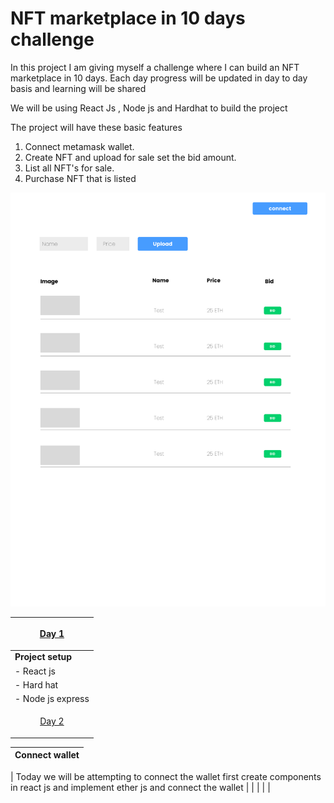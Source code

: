 # NFT marketplace in 10 days challenge

In this project I am giving myself a challenge where I can build an NFT marketplace in 10 days.
Each day progress will be updated in day to day basis and learning will be shared

We will be using React Js , Node js and Hardhat to build the project


The project will have these basic features

1) Connect metamask wallet.
2) Create NFT and upload for sale set the bid amount.
3) List all NFT's for sale.
4) Purchase NFT that is listed


![alt text](https://raw.githubusercontent.com/web3pie/nft-marketplace-in-10-days/main/image.png)


| <p align="center"> [Day 1](https://github.com/web3pie/nft-marketplace-in-10-days/blob/main/day-1/README.md) </p>  |
| ---------------------------------------------------------------------------------------------------------------------------- |
| **Project setup**                                                                                                               |
| - React js                                                                                                                    |
| - Hard hat                                                                                                                   |
| - Node js express                                                                                                            |
| <p align="center"> [Day 2](https://github.com/web3pie/nft-marketplace-in-10-days/blob/main/day-2/README.md) </p>  |

| **Connect wallet**                                                                                                               |
| ---------------------------------------------------------------------------------------------------------------------------- |

| Today we will be attempting to connect the wallet first create components in react js and implement ether js and connect the wallet                                                                                                                 |
|                                                                                                                 |
|                                                                                                     |
